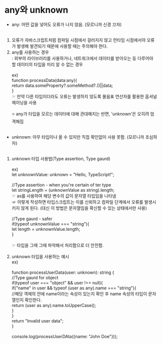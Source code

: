 <h1>any와 unknown</h1>

- any: 어떤 값을 넣어도 오류가 나지 않음. (모르니까 신경 끄자)<br>
  <br>

1. 오류가 자바스크립트처럼 컴파일 시점에서 걸러지지 않고 런타임 시점에서야 오류가 발생해 발견되기 때문에 사용할 때는 주의해야 한다.<br>
2. any를 사용하는 경우<br>
   : 외부의 라이브러리를 사용하거나, 네트워크에서 데이터를 받아오는 등 다루어야 할 데이터의 타입을 미리 알 수 없는 경우<br><br>
   ex)<br>
   function processData(data:any){<br>
   return data.someProperty?.someMethod?.()||data;<br>
   }<br>
   ☞ 만약 다른 타입이더라도 오류는 발생하지 않도록 물음표 연산자를 활용한 옵셔널 체이닝을 사용<br>
   <br>
   ⭐️ any가 타입을 모르는 데이터에 대해 관대해지는 반면, 'unknown'은 오히려 엄격해짐<br>
   <br>

- unknown: 아무 타입이나 올 수 있지만 직접 확인없이 사용 못함. (모르니까 조심하자)<br>
  <br>

1. unknown 타입 사용법(Type assertion, Type gaurd)<br><br>
   ex)<br>
   let unknownValue: unknown = "Hello, TypeScript!";<br>
   <br>
   //Type assertion - when you're certain of ter type<br>
   let stringLength = (unknownValue as string).length;<br>
   ☞ as를 사용하여 해당 변수의 값이 문자열 타입임을 나타냄<br>
   ☞ 이렇게 작성하면 타입스크립트는 이를 신뢰하고 컴파일 단계에서 오류를 발생시키지 않게 된다. (대신 이 방법은 문자열임을 확신할 수 있는 상태에서만 사용)<br>
   <br>
   //Type gaurd - safer<br>
   if(typeof unknownValue === "string"){<br>
   let length = unknownValue.length;<br>
   }<br>
   <br>
   ☞ 타입을 그때 그때 파악해서 처리함으로 더 안전함.<br>
   <br>
2. unknown 타입을 사용하는 예시<br>
   ex)<br>
   <br>
   function processUserData(user: unknown): string {<br>
   //Type gaurd for object<br>
   if(typeof user === "object" && user !== null){<br>
   if("name" in user && typeof (user as any).name === "string"){<br>
   //해당 객체의 안에 name이라는 속성이 있는지 확인 후 name 속성의 타입이 문자열인지 확인한다.<br>
   return (user as any).name.toUpperCase();<br>
   }<br>
   }<br>
   return "Invalid user data";<br>
   }<br>
   <br>
   console.log(processUserDAta({name: "John Doe"}));<br>

